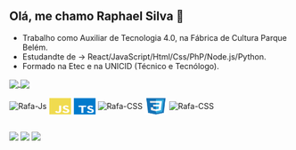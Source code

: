 ## Olá, me chamo Raphael Silva 👋


- Trabalho como Auxiliar de Tecnologia 4.0, na Fábrica de Cultura Parque Belém.
- Estudandte de -> React/JavaScript/Html/Css/PhP/Node.js/Python.
- Formado na Etec e na UNICID (Técnico e Tecnólogo).



<a href="https://github.com/RaphaLsantos/github-readme-stats">
  <img height=200 align="center" src="https://github-readme-stats.vercel.app/api?username=RaphaLsantos&show_icons=true&theme=transparent" />
</a>
<a href="https://github.com/RaphaLsantos/convoychat">
  <img height=200 align="center" src="https://github-readme-stats.vercel.app/api/top-langs?username=RaphaLsantos&layout=compact&langs_count=8&card_width=320" />
</a><br>


<div style="display: inline_block"><br>
  <img align="center" alt="Rafa-Js" height="30" width="40" src="https://cdn.jsdelivr.net/gh/devicons/devicon@latest/icons/html5/html5-original.svg" />
  <img align="center" alt="Rafa-Js" height="30" width="40" src="https://raw.githubusercontent.com/devicons/devicon/master/icons/javascript/javascript-plain.svg">
  <img align="center" alt="Rafa-Ts" height="30" width="40" src="https://raw.githubusercontent.com/devicons/devicon/master/icons/typescript/typescript-plain.svg">
  <img align="center" alt="Rafa-CSS" height="30" width="40" src="https://cdn.jsdelivr.net/gh/devicons/devicon@latest/icons/php/php-original.svg" />
  <img align="center" alt="Rafa-CSS" height="30" width="40" src="https://raw.githubusercontent.com/devicons/devicon/master/icons/css3/css3-original.svg">
  <img align="center" alt="Rafa-CSS" height="30" width="40" src="https://cdn.jsdelivr.net/gh/devicons/devicon@latest/icons/react/react-original.svg" />
</div><br>


  <a href="https://instagram.com/rapha_s77" target="_blank"><img src="https://img.shields.io/badge/-Instagram-%23E4405F?style=for-the-badge&logo=instagram&logoColor=white" target="_blank"></a>
  <a href = "mailto:raphaelsanto.2005@gmail.com"><img src="https://img.shields.io/badge/-Gmail-%23333?style=for-the-badge&logo=gmail&logoColor=white" target="_blank"></a>
  <a href="www.linkedin.com/in/raphael-silva-0b0168277" target="_blank"><img src="https://img.shields.io/badge/-LinkedIn-%230077B5?style=for-the-badge&logo=linkedin&logoColor=white" target="_blank"></a> 
